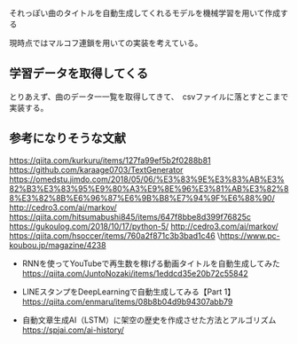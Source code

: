 それっぽい曲のタイトルを自動生成してくれるモデルを機械学習を用いて作成する

現時点ではマルコフ連鎖を用いての実装を考えている。

## 学習データを取得してくる
とりあえず、曲のデータ一一覧を取得してきて、　csvファイルに落とすとこまで実装する。

## 参考になりそうな文献
https://qiita.com/kurkuru/items/127fa99ef5b2f0288b81
https://github.com/karaage0703/TextGenerator
https://omedstu.jimdo.com/2018/05/06/%E3%83%9E%E3%83%AB%E3%82%B3%E3%83%95%E9%80%A3%E9%8E%96%E3%81%AB%E3%82%88%E3%82%8B%E6%96%87%E6%9B%B8%E7%94%9F%E6%88%90/
http://cedro3.com/ai/markov/
https://qiita.com/hitsumabushi845/items/647f8bbe8d399f76825c
https://gukoulog.com/2018/10/17/python-5/
http://cedro3.com/ai/markov/
https://qiita.com/hsoccer/items/760a2f871c3b3bad1c46
\https://www.pc-koubou.jp/magazine/4238

- RNNを使ってYouTubeで再生数を稼げる動画タイトルを自動生成してみた
https://qiita.com/JuntoNozaki/items/1eddcd35e20b72c55842

- LINEスタンプをDeepLearningで自動生成してみる【Part 1】
https://qiita.com/enmaru/items/08b8b04d9b94307abb79

- 自動文章生成AI（LSTM）に架空の歴史を作成させた方法とアルゴリズム
https://spjai.com/ai-history/